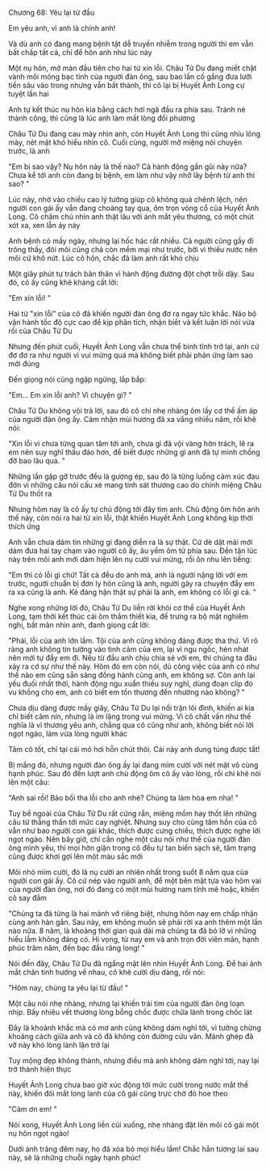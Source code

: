 




Chương 68: Yêu lại từ đầu

Em yêu anh, vì anh là chính anh!

Và dù anh có đang mang bệnh tật dễ truyền nhiễm trong người thì em vẫn bất chấp tất cả, chỉ để hôn anh như lúc này

Một nụ hôn, mở màn đầu tiên cho hai từ xin lỗi. Châu Tử Du đang miết chặt vành môi mỏng bạc tình của người đàn ông, sau bao lần cố gắng đưa lưỡi tiến sâu vào trong nhưng vẫn bất thành, thì cô lại bị Huyết Ảnh Long cự tuyệt lần hai

Anh tự kết thúc nụ hôn kia bằng cách hơi ngã đầu ra phía sau. Tránh né thành công, thì cũng là lúc anh làm mất lòng đối phương

Châu Tử Du đang cau mày nhìn anh, còn Huyết Ảnh Long thì cũng nhíu lông mày, nét mặt khó hiểu nhìn cô. Cuối cùng, người mở miệng nói chuyện trước, là anh

"Em bị sao vậy? Nụ hôn này là thế nào? Cả hành động gần gũi này nữa? Chưa kể tới anh còn đang bị bệnh, em làm như vậy nhỡ lây bệnh từ anh thì sao? "

Lúc này, nhờ vào chiều cao lý tưởng giúp cô không quá chênh lệch, nên người con gái ấy vẫn đang choàng tay qua, ôm trọn vòng cổ của Huyết Ảnh Long. Cô chăm chú nhìn anh thật lâu với ánh mắt yêu thương, có một chút xót xa, xen lẫn áy náy

Anh bệnh có mấy ngày, nhưng lại hốc hác rất nhiều. Cả người cũng gầy đi trông thấy, đôi môi cũng chả còn mềm mại như trước, bởi vì thiếu nước nên môi cứ khô nứt. Lúc cô hôn, chắc đã làm anh rất khó chịu


Một giây phút tự trách bản thân vì hành động đường đột chợt trỗi dậy. Sau đó, cô ấy cũng khẽ khàng cất lời:

"Em xin lỗi! "

Hai từ "xin lỗi" của cô đã khiến người đàn ông đơ ra ngay tức khắc. Não bộ vận hành tốc độ cực cao để kịp phân tích, nhận biết và kết luận lời nói vừa rồi của Châu Tử Du

Nhưng đến phút cuối, Huyết Ảnh Long vẫn chưa thể bình tĩnh trở lại, anh cứ đơ đơ ra như người vì vui mừng quá mà không biết phải phản ứng làm sao mới đúng

Đến giọng nói cũng ngập ngừng, lắp bắp:

"Em... Em xin lỗi anh? Vì chuyện gì? "

Châu Tử Du không vội trả lời, sau đó cô chỉ nhẹ nhàng ôm lấy cơ thể ấm áp của người đàn ông ấy. Cảm nhận mùi hương đã xa vắng nhiều năm, rồi khẽ nói:

"Xin lỗi vì chưa từng quan tâm tới anh, chưa gì đã vội vàng hờn trách, lẽ ra em nên suy nghĩ thấu đáo hơn, để biết được những gì anh đã tự mình chống đỡ bao lâu qua. "

Những lần gặp gỡ trước đều là gượng ép, sau đó là từng luồng cảm xúc đau đớn vì những câu nói cấu xé mang tính sát thương cao do chính miệng Châu Tử Du thốt ra

Nhưng hôm nay là cô ấy tự chủ động tới đây tìm anh. Chủ động ôm hôn anh thế này, còn nói ra hai từ xin lỗi, thật khiến Huyết Ảnh Long không kịp thời thích ứng

Anh vẫn chưa dám tin những gì đang diễn ra là sự thật. Cứ dè dặt mãi mới dám đưa hai tay chạm vào người cô ấy, âu yếm ôm từ phía sau. Đến tận lúc này trên môi anh mới dám hiện lên nụ cười vui mừng, rồi ôn nhu lên tiếng:


"Em thì có lỗi gì chứ! Tất cả đều do anh mà, anh là người nặng lời với em trước, người chuẩn bị đơn ly hôn cũng là anh, người gây ra chuyện đẩy em ra xa cũng là anh. Kẻ đáng hận thật sự phải là anh, em không có lỗi gì cả. "

Nghe xong những lời đó, Châu Tử Du liền rời khỏi cơ thể của Huyết Ảnh Long, tạm thời kết thúc cái ôm thắm thiết kia, để trưng ra bộ mặt nghiêm nghị, bất mãn nhìn anh, đanh giọng cất lời:

"Phải, lỗi của anh lớn lắm. Tội của anh cũng không đáng được tha thứ. Vì rõ ràng anh không tin tưởng vào tình cảm của em, lại vì ngu ngốc, hèn nhát nên mới tự đẩy em đi. Nếu từ đầu anh chịu chia sẻ với em, thì chúng ta đâu xảy ra cớ sự như thế này. Hôm đó em còn nói, dù công việc của anh có như thế nào em cũng sẵn sàng đồng hành cùng anh, em không sợ. Còn anh lại yếu đuối nhất thời, hành động ngu xuẩn thiếu suy nghĩ, dùng đoạn clip đó vu khống cho em, anh có biết em tổn thương đến nhường nào không? "

Chưa dịu dàng được mấy giây, Châu Tử Du lại nổi trận lôi đình, khiến ai kia chỉ biết câm nín, nhưng là im lặng trong vui mừng. Vì cô chất vấn như thế nghĩa là vì thương yêu anh, chẳng qua cô cũng như anh, không biết nói lời ngọt ngào, làm vừa lòng người khác

Tâm cô tốt, chỉ tại cái mỏ hơi hỗn chút thôi. Cái này anh dung túng được tất!

Bị mắng đó, nhưng người đàn ông ấy lại đang mỉm cười với nét mặt vô cùng hạnh phúc. Sau đó đến lượt anh chủ động ôm cô ấy vào lòng, rồi chỉ khẽ nói lên một câu:

"Anh sai rồi! Bảo bối tha lỗi cho anh nhé? Chúng ta làm hòa em nha! "

Tuy bề ngoài của Châu Tử Du rất cứng rắn, miệng mồm hay thốt lên những câu từ thẳng thắn tới mức cay nghiệt. Nhưng suy cho cùng tâm hồn của cô vẫn như bao người con gái khác, thích được cưng chiều, thích được nghe lời ngọt ngào. Nên bây giờ, chỉ cần nghe một câu nói như thế của người đàn ông mình yêu, thì mọi hờn giận trong cô đều tự tan biến sạch sẽ, tâm trạng cũng được khơi gợi lên một màu sắc mới

Môi nhỏ mỉm cười, đó là nụ cười an nhiên nhất trong suốt 8 năm qua của người con gái ấy. Cô cứ nép vào người anh, để một bên mặt tựa vào hõm vai của người đàn ông, nơi đó đang có một mùi hương nam tính mê hoặc, khiến cô say đắm

"Chúng ta đã từng là hai mảnh vỡ riêng biệt, nhưng hôm nay em chấp nhận cùng anh hàn gắn. Sau này, em không muốn sẽ phải rời xa anh thêm một lần nào nữa. 8 năm, là khoảng thời gian quá dài mà chúng ta đã bỏ lỡ vì những hiểu lầm không đáng có. Hi vọng, từ nay em và anh trọn đời viên mãn, hạnh phúc trăm năm, đến bạc đầu răng long! "

Nói đến đây, Châu Tử Du đã ngẩng mặt lên nhìn Huyết Ảnh Long. Để hai ánh mắt chân tình hướng về nhau, cô khẽ cười dịu dàng, rồi nói:


"Hôm nay, chúng ta yêu lại từ đầu! "

Một câu nói nhẹ nhàng, nhưng lại khiến trái tim của người đàn ông loạn nhịp. Bấy nhiêu vết thương lòng bỗng chốc được chữa lành trong chốc lát

Đây là khoảnh khắc mà có mơ anh cũng không dám nghĩ tới, vì tưởng chừng khoảng cách giữa anh và cô đã không còn đường cứu vãn. Mảnh ghép đã vỡ này khó lòng lành lặn trở lại

Tuy mộng đẹp không thành, nhưng điều mà anh không dám nghĩ tới, nay lại trở thành hiện thực

Huyết Ảnh Long chưa bao giờ xúc động tới mức cười trong nước mắt thế này, khiến đôi mắt long lanh của cô gái cũng trực chờ đỏ hoe theo

"Cảm ơn em! "

Nói xong, Huyết Ảnh Long liền cúi xuống, nhẹ nhàng đặt lên môi cô gái một nụ hôn ngọt ngào!

Dưới ánh trăng đêm nay, họ đã xóa bỏ mọi hiểu lầm! Chắc hẳn tương lai sau này, sẽ là những chuỗi ngày hạnh phúc!




